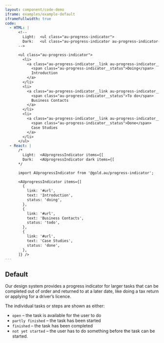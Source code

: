 ```yaml
---
layout: component/code-demo
iframe: examples/example-default
iframeFullwidth: true
code:
  - HTML: |
      <!--
        Light:  <ul class="au-progress-indicator">
        Dark:   <ul class="au-progress-indicator au-progress-indicator--dark">
      -->

      <ul class="au-progress-indicator">
        <li>
          <a class="au-progress-indicator__link au-progress-indicator__link--doing" href="#url">
            <span class="au-progress-indicator__status">Doing</span>
            Introduction
          </a>
        </li>
        <li>
          <a class="au-progress-indicator__link au-progress-indicator__link--todo" href="#url">
            <span class="au-progress-indicator__status">To do</span>
            Business Contacts
          </a>
        </li>
        <li>
          <a class="au-progress-indicator__link au-progress-indicator__link--done" href="#url">
            <span class="au-progress-indicator__status">Done</span>
            Case Studies
          </a>
        </li>
      </ul>
  - React: |
      /*
        Light:  <AUprogressIndicator items={[
        Dark:   <AUprogressIndicator dark items={[
      */

      import AUprogressIndicator from '@gold.au/progress-indicator';

      <AUprogressIndicator items={[
        {
          link: '#url',
          text: 'Introduction',
          status: 'doing',
        },
        {
          link: '#url',
          text: 'Business Contacts',
          status: 'todo',
        },
        {
          link: '#url',
          text: 'Case Studies',
          status: 'done',
        },
      ]} />
---
```

## Default

Our design system provides a progress indicator for larger tasks that can be completed out of order and returned to at a later date, like doing a tax return or applying for a driver’s licence.

The individual tasks or steps are shown as either:

- `open` – the task is available for the user to do
- `partly finished` – the task has been started
- `finished` – the task has been completed
- `not yet started` – the user has to do something before the task can be started.
